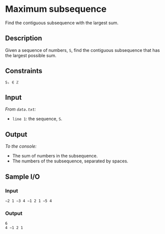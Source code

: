 # Maximum subsequence
Find the contiguous subsequence with the largest sum.

## Description
Given a sequence of numbers, `S`, find the contiguous subsequence that has the largest possible sum.

## Constraints
`Sᵢ ∈ ℤ`

## Input
*From `data.txt`:*
* `line 1`: the sequence, `S`.

## Output
*To the console:*
* The sum of numbers in the subsequence.
* The numbers of the subsequence, separated by spaces.

## Sample I/O
### Input
```
−2 1 −3 4 −1 2 1 −5 4
```

### Output
```
6
4 −1 2 1
```
